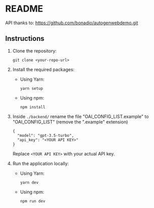 # README

API thanks to:
https://github.com/bonadio/autogenwebdemo.git

## Instructions

1. Clone the repository:

   ```
   git clone <your-repo-url>
   ```

2. Install the required packages:

   - Using Yarn:

     ```
     yarn setup
     ```

   - Using npm:
     ```
     npm install
     ```

3. Inside `./backend/` rename the file "OAI_CONFIG_LIST.example" to "OAI_CONFIG_LIST" (remove the ".example" extension)

   ```
   {
     "model": "gpt-3.5-turbo",
     "api_key": "<YOUR API KEY>"
   }
   ```

   Replace `<YOUR API KEY>` with your actual API key.

4. Run the application locally:

   - Using Yarn:

     ```
     yarn dev
     ```

   - Using npm:
     ```
     npm run dev
     ```
